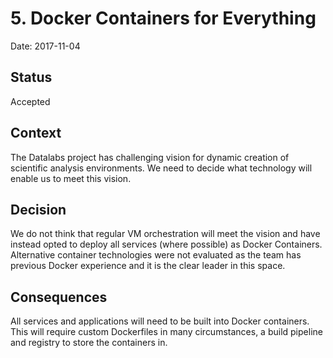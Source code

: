# 5. Docker Containers for Everything

Date: 2017-11-04

## Status

Accepted

## Context

The Datalabs project has challenging vision for dynamic creation of scientific analysis
environments. We need to decide what technology will enable us to meet this vision.

## Decision

We do not think that regular VM orchestration will meet the vision and have instead
opted to deploy all services (where possible) as Docker Containers. Alternative container
technologies were not evaluated as the team has previous Docker experience and it is the
clear leader in this space.

## Consequences

All services and applications will need to be built into Docker containers. This will
require custom Dockerfiles in many circumstances, a build pipeline and registry to store
the containers in.
